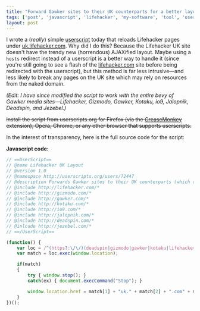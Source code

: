 ```yaml
---
title: "Forward Gawker sites to their UK counterparts for a better layout"
tags: ['post', 'javascript', 'lifehacker', 'my-software', 'tool', 'userscript']
layout: post
---
```


I wrote a (*really*) simple [userscript](https://greasyfork.org) today
that reloads Lifehacker pages under
[uk.lifehacker.com](https://uk.lifehacker.com). Why did I do this?
Because the Lifehacker UK site doesn't have the trendy new (horrendous)
AJAXified layout. Maybe using a `hosts` redirect instead of a userscript
is a better way to handle it (since you're still going to see a flash of
the [lifehacker.com](https://lifehacker.com) site before being redirected
with the userscript), but this method is far less intrusive—and less
likely to break any pages on the UK site which may rely on resources
from the naked domain.<!--more-->

*(Edit: I have since modified the script to work with the entire bevy of
Gawker media sites—Lifehacker, Gizmodo, Gawker, Kotaku, io9, Jalopnik,
Deadspin, and Jezebel.)*

~~Install the script from userscripts.org</a> for Firefox (via the
[GreaseMonkey](https://addons.mozilla.org/en-US/firefox/addon/greasemonkey/)
extension), Opera, Chrome, or any other browser that supports
userscripts.~~

In the interest of transparency, here is the full source code for the
script:

**Javascript code:**

```js
// ==UserScript==
// @name Lifehacker UK Layout
// @version 1.0
// @namespace http://userscripts.org/users/72447
// @description Forwards Gawker sites to their UK counterparts (which don't have the horrendous AJAX layout).
// @include http://lifehacker.com/*
// @include http://gizmodo.com/*
// @include http://gawker.com/*
// @include http://kotaku.com/*
// @include http://io9.com/*
// @include http://jalopnik.com/*
// @include http://deadspin.com/*
// @inlcude http://jezebel.com/*
// ==/UserScript==

(function() {
	var loc = /^(https?:\/\/)(deadspin|gizmodo|gawker|kotaku|lifehacker|jezebel|io9|jalopnik)\.com(.+)$/i;
	var match = loc.exec(window.location);

	if(match)
	{
		try { window.stop(); }
		catch(ex) { document.execCommand("Stop"); }

		window.location.href = match[1] + "uk." + match[2] + ".com" + match[3];
	}
})();
```
